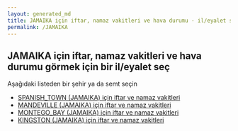 ```yaml
---
layout: generated_md
title: JAMAIKA için iftar, namaz vakitleri ve hava durumu - il/eyalet seç
permalink: /JAMAIKA
---
```


## JAMAIKA için iftar, namaz vakitleri ve hava durumu  görmek için bir il/eyalet seç

Aşağıdaki listeden bir şehir ya da semt seçin

* [SPANISH_TOWN (JAMAIKA) için iftar ve namaz vakitleri](/JAMAIKA/SPANISH_TOWN)
* [MANDEVILLE (JAMAIKA) için iftar ve namaz vakitleri](/JAMAIKA/MANDEVILLE)
* [MONTEGO_BAY (JAMAIKA) için iftar ve namaz vakitleri](/JAMAIKA/MONTEGO_BAY)
* [KINGSTON (JAMAIKA) için iftar ve namaz vakitleri](/JAMAIKA/KINGSTON)
